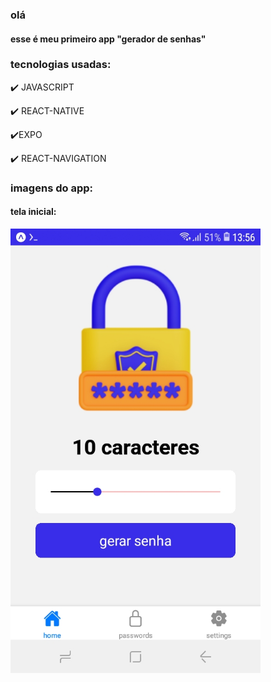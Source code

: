 ### olá

#### esse é meu primeiro app "gerador de senhas"

### tecnologias usadas:
✔️ JAVASCRIPT

✔️ REACT-NATIVE

✔️EXPO

✔️ REACT-NAVIGATION

### imagens do app:

#### tela inicial:
<img src="https://github.com/Emanoellima-dev/Meu-primeiro-app/blob/main/imagens/imagem1.jpg" width="400" />
